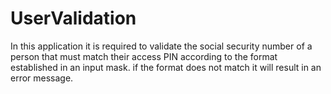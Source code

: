 # UserValidation
In this application it is required to validate the social security number of a person that must match their access PIN according to the format established in an input mask. if the format does not match it will result in an error message. 
